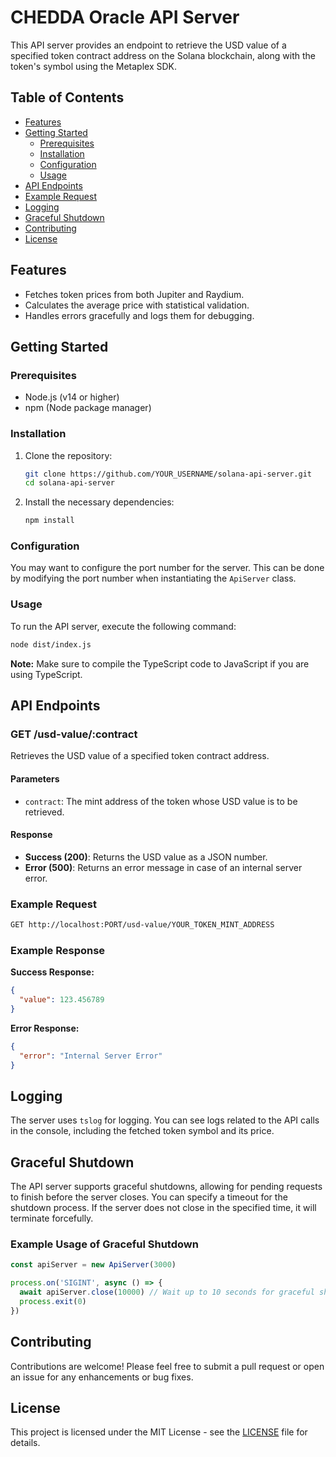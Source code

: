 # CHEDDA Oracle API Server

This API server provides an endpoint to retrieve the USD value of a specified token contract address on the Solana blockchain, along with the token's symbol using the Metaplex SDK.

## Table of Contents

- [Features](#features)
- [Getting Started](#getting-started)
  - [Prerequisites](#prerequisites)
  - [Installation](#installation)
  - [Configuration](#configuration)
  - [Usage](#usage)
- [API Endpoints](#api-endpoints)
- [Example Request](#example-request)
- [Logging](#logging)
- [Graceful Shutdown](#graceful-shutdown)
- [Contributing](#contributing)
- [License](#license)

## Features

- Fetches token prices from both Jupiter and Raydium.
- Calculates the average price with statistical validation.
- Handles errors gracefully and logs them for debugging.

## Getting Started

### Prerequisites

- Node.js (v14 or higher)
- npm (Node package manager)

### Installation

1. Clone the repository:

   ```bash
   git clone https://github.com/YOUR_USERNAME/solana-api-server.git
   cd solana-api-server
   ```

2. Install the necessary dependencies:

   ```bash
   npm install
   ```

### Configuration

You may want to configure the port number for the server. This can be done by modifying the port number when instantiating the `ApiServer` class.

### Usage

To run the API server, execute the following command:

```bash
node dist/index.js
```

**Note:** Make sure to compile the TypeScript code to JavaScript if you are using TypeScript.

## API Endpoints

### GET /usd-value/:contract

Retrieves the USD value of a specified token contract address.

#### Parameters

- `contract`: The mint address of the token whose USD value is to be retrieved.

#### Response

- **Success (200)**: Returns the USD value as a JSON number.
- **Error (500)**: Returns an error message in case of an internal server error.

### Example Request

```bash
GET http://localhost:PORT/usd-value/YOUR_TOKEN_MINT_ADDRESS
```

### Example Response

**Success Response:**

```json
{
  "value": 123.456789
}
```

**Error Response:**

```json
{
  "error": "Internal Server Error"
}
```

## Logging

The server uses `tslog` for logging. You can see logs related to the API calls in the console, including the fetched token symbol and its price.

## Graceful Shutdown

The API server supports graceful shutdowns, allowing for pending requests to finish before the server closes. You can specify a timeout for the shutdown process. If the server does not close in the specified time, it will terminate forcefully.

### Example Usage of Graceful Shutdown

```typescript
const apiServer = new ApiServer(3000)

process.on('SIGINT', async () => {
  await apiServer.close(10000) // Wait up to 10 seconds for graceful shutdown
  process.exit(0)
})
```

## Contributing

Contributions are welcome! Please feel free to submit a pull request or open an issue for any enhancements or bug fixes.

## License

This project is licensed under the MIT License - see the [LICENSE](LICENSE) file for details.


